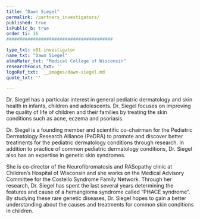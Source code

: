 ```yaml
---
title: "Dawn Siegel"
permalink: /partners_investigators/
published: true
isPublic_b: true
order_ti: 16
########################################

type_txt: x01-investigator
name_txt: "Dawn Siegel"
almaMater_txt: "Medical College of Wisconsin"
researchFocus_txt: ''
logoRef_txt:  __images/dawn-siegel.md
quote_txt: ''

---
```


Dr. Siegel has a particular interest in general pediatric dermatology and skin health in infants, children and adolescents. Dr. Siegel focuses on improving the quality of life of children and their families by treating the skin conditions such as acne, eczema and psoriasis.

Dr. Siegel is a founding member and scientific co-chairman for the Pediatric Dermatology Research Alliance (PeDRA) to promote and discover better treatments for the pediatric dermatology conditions through research. In addition to practice of common pediatric dermatology conditions, Dr. Siegel also has an expertise in genetic skin syndromes.

She is co‐director of the Neurofibromatosis and RASopathy clinic at Children’s Hospital of Wisconsin and she works on the Medical Advisory Committee for the Costello Syndrome Family Network. Through her research, Dr. Siegel has spent the last several years determining the features and cause of a hemangioma syndrome called “PHACE syndrome”. By studying these rare genetic diseases, Dr. Siegel hopes to gain a better understanding about the causes and treatments for common skin conditions in children.